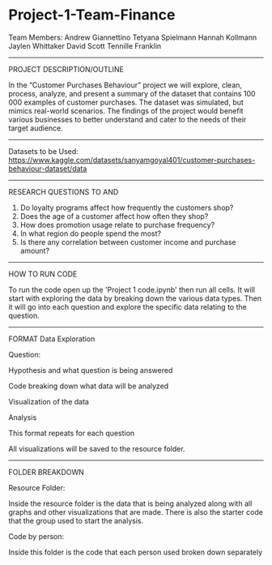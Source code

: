 # Project-1-Team-Finance
Team Members:
Andrew Giannettino
Tetyana Spielmann
Hannah Kollmann 
Jaylen Whittaker
David Scott 
Tennille Franklin
************************

PROJECT DESCRIPTION/OUTLINE

In the “Customer Purchases Behaviour” project we will explore, clean, process, analyze, and present a summary of the dataset that contains 100 000 examples of customer purchases. The dataset was simulated, but mimics real-world scenarios. The findings of the project would benefit various businesses to better understand and cater to the needs of their target audience. 
****
Datasets to be Used: https://www.kaggle.com/datasets/sanyamgoyal401/customer-purchases-behaviour-dataset/data

***
RESEARCH QUESTIONS TO AND
1. Do loyalty programs affect how frequently the customers shop? 
2. Does the age of a customer affect how often they shop?
3. How does promotion usage relate to purchase frequency?
4. In what region do people spend the most?
5. Is there any correlation between customer income and purchase amount?

****
HOW TO RUN CODE

To run the code open up the 'Project 1 code.ipynb' then run all cells.
It will start with exploring the data by breaking down the various data types.
Then it will go into each question and explore the specific data relating to the question.

****

FORMAT
Data Exploration

Question:  

Hypothesis and what question is being answered
    
Code breaking down what data will be analyzed 

Visualization of the data 

Analysis

This format repeats for each question 

All visualizations will be saved to the resource folder.

****
FOLDER BREAKDOWN

Resource Folder:

Inside the resource folder is the data that is being analyzed along with all graphs and other visualizations that are made.
There is also the starter code that the group used to start the analysis.



Code by person:

Inside this folder is the code that each person used broken down separately 

    
